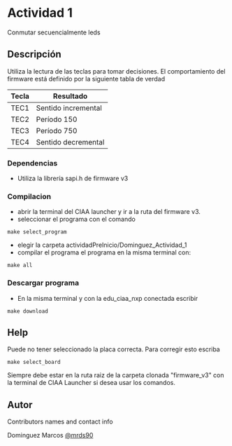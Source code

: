 # Actividad 1

Conmutar secuencialmente leds


## Descripción

Utiliza la lectura de las teclas para tomar decisiones.
El comportamiento del firmware está definido por la siguiente tabla de verdad

| Tecla  |           Resultado             |
|--------|---------------------------------|
|  TEC1  |       Sentido incremental       |
|  TEC2  |           Período 150           |
|  TEC3  |           Período 750           |
|  TEC4  |       Sentido decremental       |

### Dependencias

* Utiliza la librería sapi.h de firmware v3

### Compilacion

* abrir la terminal del CIAA launcher y ir a la ruta del firmware v3.
* seleccionar el programa con el comando
```
make select_program
```
* elegir la carpeta actividadPreInicio/Dominguez_Actividad_1
* compilar el programa el programa en la misma terminal con:
```
make all
```
### Descargar programa

* En la misma terminal y con la edu_ciaa_nxp conectada escribir

```
make download
```

## Help

Puede no tener seleccionado la placa correcta. Para corregir esto escriba
```
make select_board
```
Siempre debe estar en la ruta raiz de la carpeta clonada "firmware_v3" con la terminal de CIAA Launcher si desea usar los comandos.
## Autor

Contributors names and contact info

Dominguez Marcos
[@mrds90](https://github.com/mrds90)

